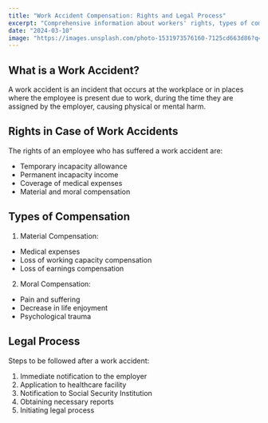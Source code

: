 ```yaml
---
title: "Work Accident Compensation: Rights and Legal Process"
excerpt: "Comprehensive information about workers' rights, types of compensation, and legal process in case of work accidents."
date: "2024-03-10"
image: "https://images.unsplash.com/photo-1531973576160-7125cd663d86?q=80"
---
```


## What is a Work Accident?

A work accident is an incident that occurs at the workplace or in places where the employee is present due to work, during the time they are assigned by the employer, causing physical or mental harm.

## Rights in Case of Work Accidents

The rights of an employee who has suffered a work accident are:
- Temporary incapacity allowance
- Permanent incapacity income
- Coverage of medical expenses
- Material and moral compensation

## Types of Compensation

1. Material Compensation:
- Medical expenses
- Loss of working capacity compensation
- Loss of earnings compensation

2. Moral Compensation:
- Pain and suffering
- Decrease in life enjoyment
- Psychological trauma

## Legal Process

Steps to be followed after a work accident:
1. Immediate notification to the employer
2. Application to healthcare facility
3. Notification to Social Security Institution
4. Obtaining necessary reports
5. Initiating legal process 